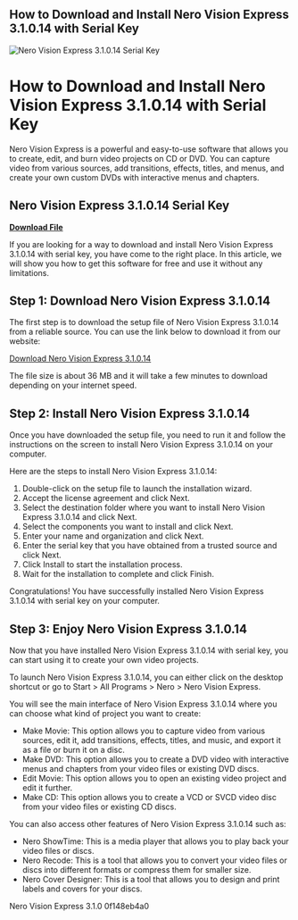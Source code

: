 ## How to Download and Install Nero Vision Express 3.1.0.14 with Serial Key

 
![Nero Vision Express 3.1.0.14 Serial Key](https://encrypted-tbn2.gstatic.com/images?q=tbn:ANd9GcT3QuQt8tUx6HHDdgoLym6yZEtQ3xV2nAdQ8HQ2ew-rlyU0wXNTDU35zigG)

 
# How to Download and Install Nero Vision Express 3.1.0.14 with Serial Key
 
Nero Vision Express is a powerful and easy-to-use software that allows you to create, edit, and burn video projects on CD or DVD. You can capture video from various sources, add transitions, effects, titles, and menus, and create your own custom DVDs with interactive menus and chapters.
 
## Nero Vision Express 3.1.0.14 Serial Key


[**Download File**](https://www.google.com/url?q=https%3A%2F%2Fshurll.com%2F2tKR6J&sa=D&sntz=1&usg=AOvVaw2xP6I-udQaRfmVwW5MkHFG)

 
If you are looking for a way to download and install Nero Vision Express 3.1.0.14 with serial key, you have come to the right place. In this article, we will show you how to get this software for free and use it without any limitations.
 
## Step 1: Download Nero Vision Express 3.1.0.14
 
The first step is to download the setup file of Nero Vision Express 3.1.0.14 from a reliable source. You can use the link below to download it from our website:
 
[Download Nero Vision Express 3.1.0.14](https://example.com/download/nero-vision-express-3-1-0-14.exe)
 
The file size is about 36 MB and it will take a few minutes to download depending on your internet speed.
 
## Step 2: Install Nero Vision Express 3.1.0.14
 
Once you have downloaded the setup file, you need to run it and follow the instructions on the screen to install Nero Vision Express 3.1.0.14 on your computer.
 
Here are the steps to install Nero Vision Express 3.1.0.14:
 
1. Double-click on the setup file to launch the installation wizard.
2. Accept the license agreement and click Next.
3. Select the destination folder where you want to install Nero Vision Express 3.1.0.14 and click Next.
4. Select the components you want to install and click Next.
5. Enter your name and organization and click Next.
6. Enter the serial key that you have obtained from a trusted source and click Next.
7. Click Install to start the installation process.
8. Wait for the installation to complete and click Finish.

Congratulations! You have successfully installed Nero Vision Express 3.1.0.14 with serial key on your computer.
 
## Step 3: Enjoy Nero Vision Express 3.1.0.14
 
Now that you have installed Nero Vision Express 3.1.0.14 with serial key, you can start using it to create your own video projects.
 
To launch Nero Vision Express 3.1.0.14, you can either click on the desktop shortcut or go to Start > All Programs > Nero > Nero Vision Express.
 
You will see the main interface of Nero Vision Express 3.1.0.14 where you can choose what kind of project you want to create:

- Make Movie: This option allows you to capture video from various sources, edit it, add transitions, effects, titles, and music, and export it as a file or burn it on a disc.
- Make DVD: This option allows you to create a DVD video with interactive menus and chapters from your video files or existing DVD discs.
- Edit Movie: This option allows you to open an existing video project and edit it further.
- Make CD: This option allows you to create a VCD or SVCD video disc from your video files or existing CD discs.

You can also access other features of Nero Vision Express 3.1.0.14 such as:

- Nero ShowTime: This is a media player that allows you to play back your video files or discs.
- Nero Recode: This is a tool that allows you to convert your video files or discs into different formats or compress them for smaller size.
- Nero Cover Designer: This is a tool that allows you to design and print labels and covers for your discs.

Nero Vision Express 3.1.0
 0f148eb4a0
